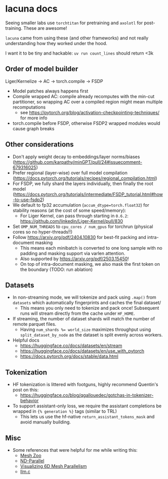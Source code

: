 # lacuna docs

Seeing smaller labs use `torchtitan` for pretraining and `axolotl` for post-training. These are awesome!

`lacuna` came from using these (and other frameworks) and not really understanding how they worked under the hood.

I want it to be tiny and hackable: `uv run count_lines` should return <3k

## Order of model builder
Liger/Kernelize -> AC -> torch.compile -> FSDP
- Model patches always happens first
- Compile wrapped AC: compile already recomputes with the min-cut partitioner, so wrapping AC over a compiled region might mean multiple recomputations
    - see https://pytorch.org/blog/activation-checkpointing-techniques/ for more info
- torch.compile before FSDP, otherwise FSDP2 wrapped modules would cause graph breaks

## Other considerations
- Don't apply weight decay to embeddings/layer norms/biases (https://github.com/karpathy/minGPT/pull/24#issuecomment-679316025)
- Prefer regional (layer-wise) over full model compilation (https://docs.pytorch.org/tutorials/recipes/regional_compilation.html)
- For FSDP, we fully shard the layers individually, then finally the root model (https://docs.pytorch.org/tutorials/intermediate/FSDP_tutorial.html#how-to-use-fsdp2)
- We default to fp32 accumulation (`accum_dtype=torch.float32`) for stability reasons (at the cost of some speed/memory):
    - For Liger Kernel, can pass through starting in `0.6.2`: https://github.com/linkedin/Liger-Kernel/pull/830
- Set `OMP_NUM_THREADS` to `cpu_cores / num_gpus` for torchrun (physical cores so no hyper-threads!!)
- Follow https://arxiv.org/pdf/2404.10830 for best-fit packing and intra-document masking
    - This means each minibatch is converted to one long sample with no padding and masking support via varlen attention.
    - Also supported by https://arxiv.org/pdf/2503.15450!
    - On top of intra-document masking, we also mask the first token on the boundary (TODO: run ablation)

## Datasets
- In non-streaming mode, we will tokenize and pack using `.map()` from `datasets` which automatically fingerprints and caches the final dataset/
    - This means you only need to tokenize and pack once! Subsequent runs will stream directly from the cache under `HF_HOME`.
- If streaming, the number of dataset shards will match the number of remote parquet files.
    - Having `num_shards %= world_size` maximizes throughput using `split_dataset_by_node` as the dataset is split evenly across workers.
- Helpful docs
    - https://huggingface.co/docs/datasets/en/stream
    - https://huggingface.co/docs/datasets/en/use_with_pytorch
    - https://docs.pytorch.org/docs/stable/data.html

## Tokenization
- HF tokenization is littered with footguns, highly recommend Quentin's post on this:
    - https://huggingface.co/blog/qgallouedec/gotchas-in-tokenizer-behavior
- To support assistant-only loss, we require the assistant completions be wrapped in `{% generation %}` tags (similar to TRL)
    - This lets us use the hf-native `return_assistant_tokens_mask` and avoid manually building.

## Misc
- Some references that were helpful for me while writing this:
    - [Mesh Zoo](https://blog.ezyang.com/2025/08/the-parallelism-mesh-zoo/)
    - [ND-Parallel](https://huggingface.co/blog/accelerate-nd-parallel)
    - [Visualizing 6D Mesh Parallelism](https://main-horse.github.io/posts/visualizing-6d/)
    - [llm.c](https://github.com/karpathy/llm.c)